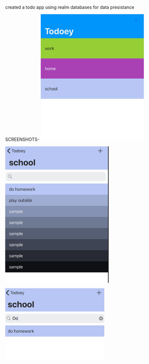 created a todo app using realm databases for data presistance

SCREENSHOTS-
![ ](screenshots/screen1.png)    

![ ](screenshots/screen2.png)     

![ ](screenshots/screen3.png)

